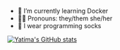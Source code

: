 - 🐋 I’m currently learning Docker
- 🏳️‍⚧️ Pronouns: they/them she/her
- 🧦 I wear programming socks

[![Yatima's GitHub stats](https://github-readme-stats.vercel.app/api?username=yatima1460)](https://github.com/yatima1460)

